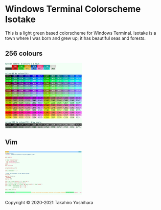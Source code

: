 # Windows Terminal Colorscheme Isotake

This is a light green based colorscheme for Windows Terminal.
Isotake is a town where I was born and grew up; it has beautiful seas and forests.

## 256 colours

<img src="https://raw.githubusercontent.com/tacahiroy/windows-terminal-colorscheme-isotake/master/assets/isotake.jpg" width="50%">

## Vim

<img src="https://raw.githubusercontent.com/tacahiroy/windows-terminal-colorscheme-isotake/master/assets/vimrc.jpg" width="50%">

Copyright © 2020-2021 Takahiro Yoshihara
